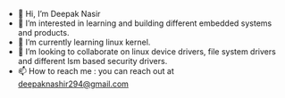 - 👋 Hi, I’m Deepak Nasir
- 👀 I’m interested in learning and building different embedded systems and products.
- 🌱 I’m currently learning linux kernel.
- 💞️ I’m looking to collaborate on linux device drivers, file system drivers and different lsm based security drivers.
- 📫 How to reach me : you can reach out at deepaknashir294@gmail.com

<!---
deepaknasir/deepaknasir is a ✨ special ✨ repository because its `README.md` (this file) appears on your GitHub profile.
You can click the Preview link to take a look at your changes.
--->

